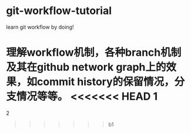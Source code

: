 # git-workflow-tutorial

learn git workflow by doing!

理解workflow机制，各种branch机制及其在github network graph上的效果，如commit history的保留情况，分支情况等等。
<<<<<<< HEAD
1
=======
2
>>>>>>> b1
